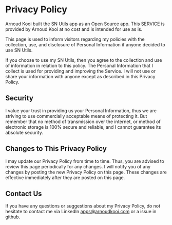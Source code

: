 # Privacy Policy
Arnoud Kooi built the SN Utils app as an Open Source app. This SERVICE is provided by Arnoud Kooi at no cost and is intended for use as is.

This page is used to inform visitors regarding my policies with the collection, use, and disclosure of Personal Information if anyone decided to use SN Utils.

If you choose to use my SN Utils, then you agree to the collection and use of information in relation to this policy. The Personal Information that I collect is used for providing and improving the Service. I will not use or share your information with anyone except as described in this Privacy Policy.


## Security

I value your trust in providing us your Personal Information, thus we are striving to use commercially acceptable means of protecting it. But remember that no method of transmission over the internet, or method of electronic storage is 100% secure and reliable, and I cannot guarantee its absolute security.

## Changes to This Privacy Policy

I may update our Privacy Policy from time to time. Thus, you are advised to review this page periodically for any changes. I will notify you of any changes by posting the new Privacy Policy on this page. These changes are effective immediately after they are posted on this page.

## Contact Us

If you have any questions or suggestions about my Privacy Policy, do not hesitate to contact me via LinkedIn apps@arnoudkooi.com or a issue in github.

